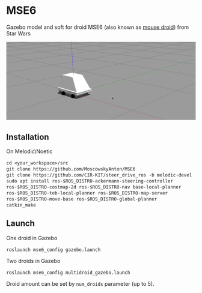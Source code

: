 # MSE6
Gazebo model and soft for droid MSE6 (also known as [mouse droid](https://starwars.fandom.com/wiki/MSE-6-series_repair_droid)) from Star Wars

![BD1 Gazebo](doc/MSE6.png)

## Installation
On Melodic\Noetic
```shell
cd <your_workspace>/src
git clone https://github.com/MoscowskyAnton/MSE6
git clone https://github.com/CIR-KIT/steer_drive_ros -b melodic-devel
sudo apt install ros-$ROS_DISTRO-ackermann-steering-controller ros-$ROS_DISTRO-costmap-2d ros-$ROS_DISTRO-nav base-local-planner ros-$ROS_DISTRO-teb-local-planner ros-$ROS_DISTRO-map-server ros-$ROS_DISTRO-move-base ros-$ROS_DISTRO-global-planner
catkin_make
```

## Launch
One droid in Gazebo
```
roslaunch mse6_config gazebo.launch
```

Two droids in Gazebo
```
roslaunch mse6_config multidroid_gazebo.launch
```
Droid amount can be set by `num_droids` parameter (up to 5).
